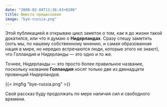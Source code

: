 ```yaml
---
date: "2008-03-04T11:36:43+0200"
title: Вместо предисловия
image: "bye-russia.png"
---
```


Этой публикацией я открываю цикл заметок о том, как я до жизни такой докатился, или что я думаю о **Нидерландах**. Сразу спешу заметить (хоть мы, по нашему собственному мнению, и самая образованная нация в мире, но нередко встречаются люди, которые этого не знают), что Голландия и Нидерланды — это одно и то же.

<!--more-->

Точнее, Нидерланды — это просто более правильное название, поскольку название **Голландия** носят только две из двенадцати провинций Нидерландов.

{{< imgfig "bye-russia.png" >}}

Свой рассказ буду продолжать по мере наличия сил и свободного времени.
